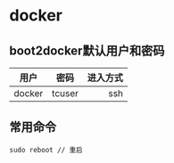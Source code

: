 # docker
## boot2docker默认用户和密码

用户|密码|进入方式
---|:--:|---:
docker|tcuser|ssh

## 常用命令
```
sudo reboot // 重启
```